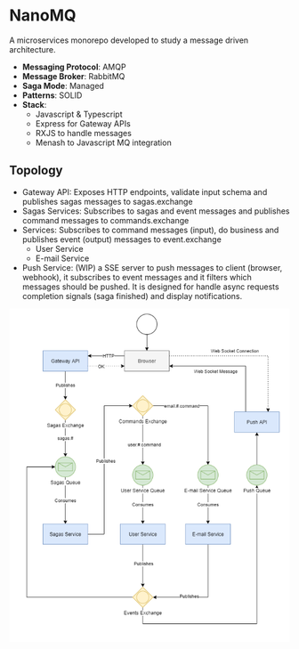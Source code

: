 # NanoMQ

A microservices monorepo developed to study a message driven architecture.

- **Messaging Protocol**: AMQP
- **Message Broker**: RabbitMQ
- **Saga Mode**: Managed
- **Patterns**: SOLID
- **Stack**:
  - Javascript & Typescript
  - Express for Gateway APIs
  - RXJS to handle messages
  - Menash to Javascript MQ integration

## Topology

- Gateway API: Exposes HTTP endpoints, validate input schema and publishes sagas messages to sagas.exchange
- Sagas Services: Subscribes to sagas and event messages and publishes command messages to commands.exchange
- Services: Subscribes to command messages (input), do business and publishes event (output) messages to event.exchange
  - User Service
  - E-mail Service
- Push Service: (WIP) a SSE server to push messages to client (browser, webhook), it subscribes to event messages and it filters which messages should be pushed. It is designed for handle async requests completion signals (saga finished) and display notifications.

<img src="./docs/topology.png" alt="Topology" width="700"/>
